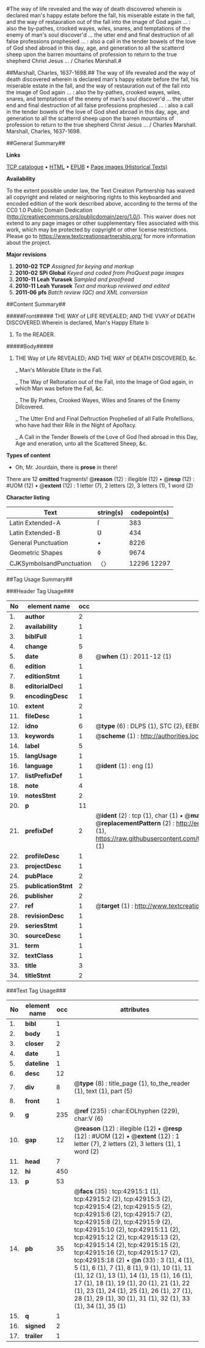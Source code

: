 #The way of life revealed and the way of death discovered wherein is declared man's happy estate before the fall, his miserable estate in the fall, and the way of restauration out of the fall into the image of God again ... : also the by-pathes, crooked wayes, wiles, snares, and temptations of the enemy of man's soul discover'd ... the utter end and final destruction of all false professions prophesied ... : also a call in the tender bowels of the love of God shed abroad in this day, age, and generation to all the scatterrd sheep upon the barren mountains of profession to return to the true shepherd Christ Jesus ... / Charles Marshall.#

##Marshall, Charles, 1637-1698.##
The way of life revealed and the way of death discovered wherein is declared man's happy estate before the fall, his miserable estate in the fall, and the way of restauration out of the fall into the image of God again ... : also the by-pathes, crooked wayes, wiles, snares, and temptations of the enemy of man's soul discover'd ... the utter end and final destruction of all false professions prophesied ... : also a call in the tender bowels of the love of God shed abroad in this day, age, and generation to all the scatterrd sheep upon the barren mountains of profession to return to the true shepherd Christ Jesus ... / Charles Marshall.
Marshall, Charles, 1637-1698.

##General Summary##

**Links**

[TCP catalogue](http://www.ota.ox.ac.uk/tcp/)  • 
[HTML](http://tei.it.ox.ac.uk/tcp/Texts-HTML/free/A52/A52034.html)  • 
[EPUB](http://tei.it.ox.ac.uk/tcp/Texts-EPUB/free/A52/A52034.epub) • 
[Page images (Historical Texts)](https://historicaltexts.jisc.ac.uk/eebo-09382623e)

**Availability**

To the extent possible under law, the Text Creation Partnership has waived all copyright and related or neighboring rights to this keyboarded and encoded edition of the work described above, according to the terms of the CC0 1.0 Public Domain Dedication (http://creativecommons.org/publicdomain/zero/1.0/). This waiver does not extend to any page images or other supplementary files associated with this work, which may be protected by copyright or other license restrictions. Please go to https://www.textcreationpartnership.org/ for more information about the project.

**Major revisions**

1. __2010-02__ __TCP__ *Assigned for keying and markup*
1. __2010-02__ __SPi Global__ *Keyed and coded from ProQuest page images*
1. __2010-11__ __Leah Yurasek__ *Sampled and proofread*
1. __2010-11__ __Leah Yurasek__ *Text and markup reviewed and edited*
1. __2011-06__ __pfs__ *Batch review (QC) and XML conversion*

##Content Summary##

#####Front#####
THE WAY of LIFE REVEALED; AND THE VVAY of DEATH DISCOVERED.Wherein is declared, Man's Happy Eſtate b
1. To the READER.

#####Body#####

1. THE Way of Life REVEALED; AND THE WAY of DEATH DISCOVERED, &c.

    _ Man's Miſerable Eſtate in the Fall.

    _ The Way of Reſtoration out of the Fall, into the Image of God again, in which Man was before the Fall, &c.

    _ The By Pathes, Crooked Wayes, Wiles and Snares of the Enemy Diſcovered.

    _ The Utter End and Final Deſtruction Propheſied of all Falſe Profeſſions, who have had their Riſe in the Night of Apoſtacy.

    _ A Call in the Tender Bowels of the Love of God ſhed abroad in this Day, Age and eneration, unto all the Scattered Sheep, &c.

**Types of content**

  * Oh, Mr. Jourdain, there is **prose** in there!

There are 12 **omitted** fragments! 
 @__reason__ (12) : illegible (12)  •  @__resp__ (12) : #UOM (12)  •  @__extent__ (12) : 1 letter (7), 2 letters (2), 3 letters (1), 1 word (2)

**Character listing**


|Text|string(s)|codepoint(s)|
|---|---|---|
|Latin Extended-A|ſ|383|
|Latin Extended-B|Ʋ|434|
|General Punctuation|•|8226|
|Geometric Shapes|◊|9674|
|CJKSymbolsandPunctuation|〈〉|12296 12297|

##Tag Usage Summary##

###Header Tag Usage###

|No|element name|occ|attributes|
|---|---|---|---|
|1.|__author__|2||
|2.|__availability__|1||
|3.|__biblFull__|1||
|4.|__change__|5||
|5.|__date__|8| @__when__ (1) : 2011-12 (1)|
|6.|__edition__|1||
|7.|__editionStmt__|1||
|8.|__editorialDecl__|1||
|9.|__encodingDesc__|1||
|10.|__extent__|2||
|11.|__fileDesc__|1||
|12.|__idno__|6| @__type__ (6) : DLPS (1), STC (2), EEBO-CITATION (1), OCLC (1), VID (1)|
|13.|__keywords__|1| @__scheme__ (1) : http://authorities.loc.gov/ (1)|
|14.|__label__|5||
|15.|__langUsage__|1||
|16.|__language__|1| @__ident__ (1) : eng (1)|
|17.|__listPrefixDef__|1||
|18.|__note__|4||
|19.|__notesStmt__|2||
|20.|__p__|11||
|21.|__prefixDef__|2| @__ident__ (2) : tcp (1), char (1)  •  @__matchPattern__ (2) : ([0-9\-]+):([0-9IVX]+) (1), (.+) (1)  •  @__replacementPattern__ (2) : http://eebo.chadwyck.com/downloadtiff?vid=$1&page=$2 (1), https://raw.githubusercontent.com/textcreationpartnership/Texts/master/tcpchars.xml#$1 (1)|
|22.|__profileDesc__|1||
|23.|__projectDesc__|1||
|24.|__pubPlace__|2||
|25.|__publicationStmt__|2||
|26.|__publisher__|2||
|27.|__ref__|1| @__target__ (1) : http://www.textcreationpartnership.org/docs/. (1)|
|28.|__revisionDesc__|1||
|29.|__seriesStmt__|1||
|30.|__sourceDesc__|1||
|31.|__term__|1||
|32.|__textClass__|1||
|33.|__title__|3||
|34.|__titleStmt__|2||


###Text Tag Usage###

|No|element name|occ|attributes|
|---|---|---|---|
|1.|__bibl__|1||
|2.|__body__|1||
|3.|__closer__|2||
|4.|__date__|1||
|5.|__dateline__|1||
|6.|__desc__|12||
|7.|__div__|8| @__type__ (8) : title_page (1), to_the_reader (1), text (1), part (5)|
|8.|__front__|1||
|9.|__g__|235| @__ref__ (235) : char:EOLhyphen (229), char:V (6)|
|10.|__gap__|12| @__reason__ (12) : illegible (12)  •  @__resp__ (12) : #UOM (12)  •  @__extent__ (12) : 1 letter (7), 2 letters (2), 3 letters (1), 1 word (2)|
|11.|__head__|7||
|12.|__hi__|450||
|13.|__p__|53||
|14.|__pb__|35| @__facs__ (35) : tcp:42915:1 (1), tcp:42915:2 (2), tcp:42915:3 (2), tcp:42915:4 (2), tcp:42915:5 (2), tcp:42915:6 (2), tcp:42915:7 (2), tcp:42915:8 (2), tcp:42915:9 (2), tcp:42915:10 (2), tcp:42915:11 (2), tcp:42915:12 (2), tcp:42915:13 (2), tcp:42915:14 (2), tcp:42915:15 (2), tcp:42915:16 (2), tcp:42915:17 (2), tcp:42915:18 (2)  •  @__n__ (33) : 3 (1), 4 (1), 5 (1), 6 (1), 7 (1), 8 (1), 9 (1), 10 (1), 11 (1), 12 (1), 13 (1), 14 (1), 15 (1), 16 (1), 17 (1), 18 (1), 19 (1), 20 (1), 21 (1), 22 (1), 23 (1), 24 (1), 25 (1), 26 (1), 27 (1), 28 (1), 29 (1), 30 (1), 31 (1), 32 (1), 33 (1), 34 (1), 35 (1)|
|15.|__q__|1||
|16.|__signed__|2||
|17.|__trailer__|1||
